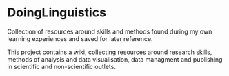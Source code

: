 # DoingLinguistics
Collection of resources around skills and methods found during my own learning experiences and saved for later reference.

This project contains a wiki, collecting resources around research skills, methods of analysis and data visualisation, data managment and publishing in scientific and non-scientific outlets. 
